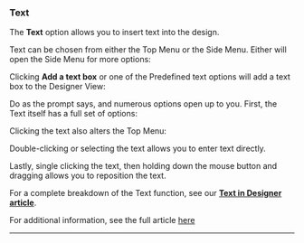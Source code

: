 ### Text

The **Text** option allows you to insert text into the design.



Text can be chosen from either the Top Menu or the Side Menu. Either will open the Side Menu for more options:



Clicking **Add a text box** or one of the Predefined text options will add a text box to the Designer View:



Do as the prompt says, and numerous options open up to you. First, the Text itself has a full set of options:



Clicking the text also alters the Top Menu:



Double-clicking or selecting the text allows you to enter text directly.



Lastly, single clicking the text, then holding down the mouse button and dragging allows you to reposition the text.

For a complete breakdown of the Text function, see our [**Text in Designer article**](https://support.optisigns.com/hc/en-us/articles/42157810188179-Customize-Text).

For additional information, see the full article [here](https://support.optisigns.com/hc/en-us/articles/42087942047379)

---

